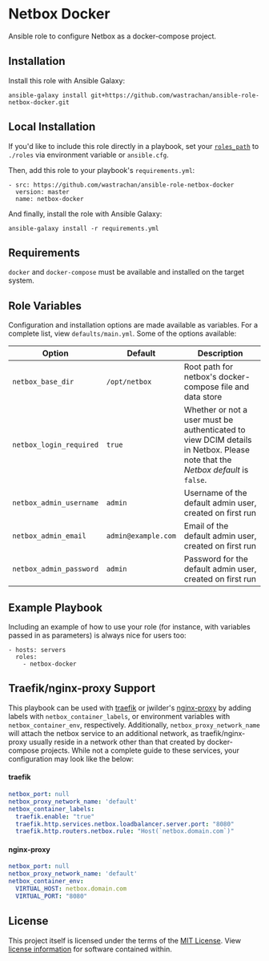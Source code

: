 Netbox Docker
=============
Ansible role to configure Netbox as a docker-compose project.


Installation
------------
Install this role with Ansible Galaxy:

`ansible-galaxy install git+https://github.com/wastrachan/ansible-role-netbox-docker.git`


Local Installation
------------------
If you'd like to include this role directly in a playbook, set your [`roles_path`](https://docs.ansible.com/ansible/latest/reference_appendices/galaxy.html#roles-path) to `./roles` via environment variable or `ansible.cfg`.

Then, add this role to your playbook's `requirements.yml`:

```
- src: https://github.com/wastrachan/ansible-role-netbox-docker
  version: master
  name: netbox-docker
```

And finally, install the role with Ansible Galaxy:

`ansible-galaxy install -r requirements.yml`


Requirements
------------
`docker` and `docker-compose` must be available and installed on the target system.


Role Variables
--------------
Configuration and installation options are made available as variables. For a complete list, view `defaults/main.yml`.
Some of the options available:

| Option                  | Default             | Description
|-------------------------|---------------------|------------
| `netbox_base_dir`       | `/opt/netbox`       | Root path for netbox's docker-compose file and data store
| `netbox_login_required` | `true`              | Whether or not a user must be authenticated to view DCIM details in Netbox. Please note that the _Netbox default_ is `false`.
| `netbox_admin_username` | `admin`             | Username of the default admin user, created on first run
| `netbox_admin_email`    | `admin@example.com` | Email of the default admin user, created on first run
| `netbox_admin_password` | `admin`             | Password for the default admin user, created on first run


Example Playbook
----------------
Including an example of how to use your role (for instance, with variables passed in as parameters) is always nice for users too:

    - hosts: servers
      roles:
        - netbox-docker


Traefik/nginx-proxy Support
---------------------------
This playbook can be used with [traefik](https://hub.docker.com/_/traefik) or jwilder's [nginx-proxy](https://hub.docker.com/r/jwilder/nginx-proxy) by adding labels with `netbox_container_labels`, or environment variables with `netbox_container_env`, respectively. Additionally, `netbox_proxy_network_name` will attach the netbox service to an additional network, as traefik/nginx-proxy usually reside in a network other than that created by docker-compose projects. While not a complete guide to these services, your configuration may look like the below:

#### traefik
```yaml
netbox_port: null
netbox_proxy_network_name: 'default'
netbox_container_labels:
  traefik.enable: "true"
  traefik.http.services.netbox.loadbalancer.server.port: "8080"
  traefik.http.routers.netbox.rule: "Host(`netbox.domain.com`)"
```

#### nginx-proxy
```yaml
netbox_port: null
netbox_proxy_network_name: 'default'
netbox_container_env:
  VIRTUAL_HOST: netbox.domain.com
  VIRTUAL_PORT: "8080"
```


License
-------
This project itself is licensed under the terms of the [MIT License](LICENSE). View [license information](https://github.com/netbox-community/netbox/blob/develop/LICENSE.txt) for software contained within.
